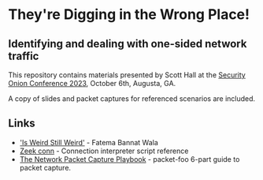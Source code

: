 # They're Digging in the Wrong Place!
## Identifying and dealing with one-sided network traffic

This repository contains materials presented by Scott Hall at the [Security Onion Conference 2023](https://securityonionsolutions.com/conference), October 6th, Augusta, GA.

  

A copy of slides and packet captures for referenced scenarios are included.

## Links

  * ['Is Weird Still Weird'](https://www.youtube.com/watch?v=s4VSYwfHP0s) - Fatema Bannat Wala 
  * [Zeek conn](https://docs.zeek.org/en/master/scripts/base/protocols/conn/main.zeek.htm) -  Connection interpreter script reference
  * [The Network Packet Capture Playbook](https://blog.packet-foo.com/the-network-packet-capture-playbook/) - packet-foo 6-part guide to packet capture.

